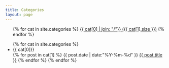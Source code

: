 ```yaml
---
title: Categories
layout: page
---
```

<ul class="tag_box inline">
{% for cat in site.categories %}
<a href="#{{ cat[0] }}" title="{{ cat[0] }}" rel="{{ cat[1].size }}">{{ cat[0] | join: "/"}}<span> ({{ cat[1].size }})</span></a>
{% endfor %}
</ul>
<ul class="listing-item">
{% for cat in site.categories %}
<li class="listing-seperator" id="{{ cat[0] }}">{{ cat[0]}}</li>
 {% for post in cat[1] %}
  <time datetime="{{ post.date | date:"%Y-%m-%d" }}">{{ post.date | date:"%Y-%m-%d" }}</time>
  <a href="{{ site.url }}{{ post.url }}" title="{{ post.title }}">{{ post.title }}</a>
{% endfor %}
{% endfor %}
</ul>

